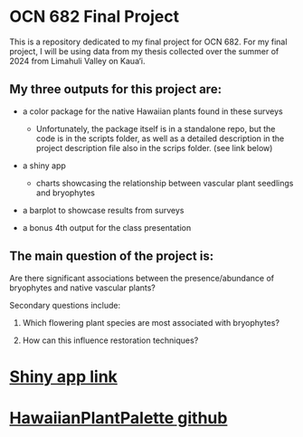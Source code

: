 # OCN 682 Final Project

This is a repository dedicated to my final project for OCN 682. 
For my final project, I will be using data from my thesis collected over the summer of 2024 from Limahuli Valley on Kaua‘i. 


## My three outputs for this project are:
* a color package for the native Hawaiian plants found in these surveys
   - Unfortunately, the package itself is in a standalone repo, but the code is in the scripts folder, as well as a detailed description in the project description file also in the scrips folder. (see link below)
     
* a shiny app
   - charts showcasing the relationship between vascular plant seedlings and bryophytes

* a barplot to showcase results from surveys

* a bonus 4th output for the class presentation

## The main question of the project is: 
Are there significant associations between the presence/abundance of bryophytes and native vascular plants? 

Secondary questions include: 
1. Which flowering plant species are most associated with bryophytes?

2. How can this influence restoration techniques?
 
# [Shiny app link](https://jensenkl.shinyapps.io/Jensen_Final_Project_app/)

# [HawaiianPlantPalette github](https://github.com/jensen-kl/HawaiianPlantPalette)


